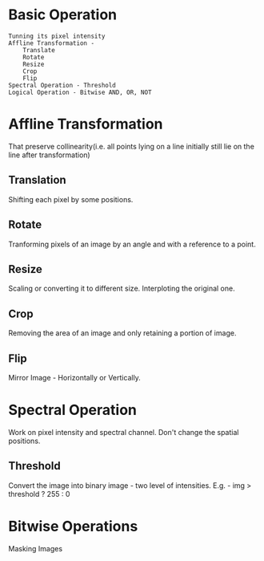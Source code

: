 # Basic Operation
    Tunning its pixel intensity
    Affline Transformation -
        Translate
        Rotate
        Resize
        Crop
        Flip
    Spectral Operation - Threshold
    Logical Operation - Bitwise AND, OR, NOT

# Affline Transformation
That preserve collinearity(i.e. all points lying on a line initially still lie on the line after transformation)

## Translation
Shifting each pixel by some positions.
## Rotate
Tranforming pixels of an image by an angle and with a reference to a point.
## Resize
Scaling or converting it to different size. Interploting the original one.
## Crop
Removing the area of an image and only retaining a portion of image.
## Flip
Mirror Image - Horizontally or Vertically.

# Spectral Operation
Work on pixel intensity and spectral channel. Don't change the spatial positions.
## Threshold
Convert the image into binary image - two level of intensities.
E.g. - img > threshold ? 255 : 0

# Bitwise Operations
Masking Images
